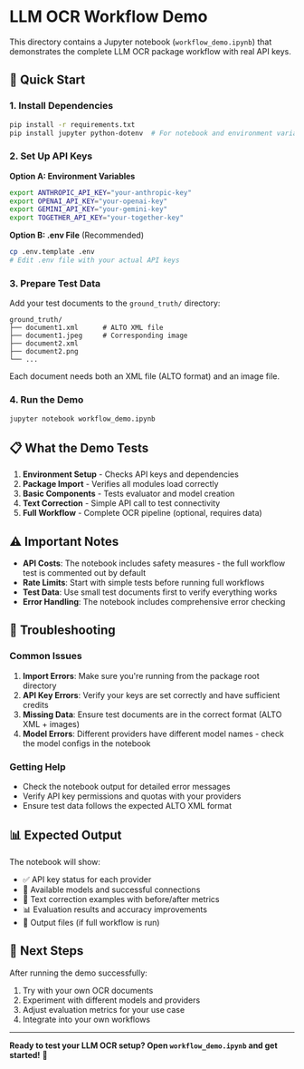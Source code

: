 # LLM OCR Workflow Demo

This directory contains a Jupyter notebook (`workflow_demo.ipynb`) that demonstrates the complete LLM OCR package workflow with real API keys.

## 🚀 Quick Start

### 1. Install Dependencies
```bash
pip install -r requirements.txt
pip install jupyter python-dotenv  # For notebook and environment variables
```

### 2. Set Up API Keys

**Option A: Environment Variables**
```bash
export ANTHROPIC_API_KEY="your-anthropic-key"
export OPENAI_API_KEY="your-openai-key" 
export GEMINI_API_KEY="your-gemini-key"
export TOGETHER_API_KEY="your-together-key"
```

**Option B: .env File** (Recommended)
```bash
cp .env.template .env
# Edit .env file with your actual API keys
```

### 3. Prepare Test Data

Add your test documents to the `ground_truth/` directory:
```
ground_truth/
├── document1.xml      # ALTO XML file
├── document1.jpeg     # Corresponding image
├── document2.xml
├── document2.png
└── ...
```

Each document needs both an XML file (ALTO format) and an image file.

### 4. Run the Demo

```bash
jupyter notebook workflow_demo.ipynb
```

## 📋 What the Demo Tests

1. **Environment Setup** - Checks API keys and dependencies
2. **Package Import** - Verifies all modules load correctly  
3. **Basic Components** - Tests evaluator and model creation
4. **Text Correction** - Simple API call to test connectivity
5. **Full Workflow** - Complete OCR pipeline (optional, requires data)

## ⚠️ Important Notes

- **API Costs**: The notebook includes safety measures - the full workflow test is commented out by default
- **Rate Limits**: Start with simple tests before running full workflows
- **Test Data**: Use small test documents first to verify everything works
- **Error Handling**: The notebook includes comprehensive error checking

## 🔧 Troubleshooting

### Common Issues

1. **Import Errors**: Make sure you're running from the package root directory
2. **API Key Errors**: Verify your keys are set correctly and have sufficient credits
3. **Missing Data**: Ensure test documents are in the correct format (ALTO XML + images)
4. **Model Errors**: Different providers have different model names - check the model configs in the notebook

### Getting Help

- Check the notebook output for detailed error messages
- Verify API key permissions and quotas with your providers
- Ensure test data follows the expected ALTO XML format

## 📊 Expected Output

The notebook will show:
- ✅ API key status for each provider
- 🤖 Available models and successful connections  
- 📝 Text correction examples with before/after metrics
- 📊 Evaluation results and accuracy improvements
- 📁 Output files (if full workflow is run)

## 🎯 Next Steps

After running the demo successfully:
1. Try with your own OCR documents
2. Experiment with different models and providers
3. Adjust evaluation metrics for your use case
4. Integrate into your own workflows

---

**Ready to test your LLM OCR setup? Open `workflow_demo.ipynb` and get started!** 🚀